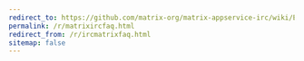 ```yaml
---
redirect_to: https://github.com/matrix-org/matrix-appservice-irc/wiki/End-user-FAQ
permalink: /r/matrixircfaq.html
redirect_from: /r/ircmatrixfaq.html
sitemap: false
---
```

